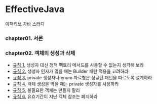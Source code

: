 # EffectiveJava
이팩티브 자바 스터디

### chapter01. 서론

### chapter02. 객체의 생성과 삭제
 - [규칙 1.](https://github.com/Hyunhoo-Kwon/EffectiveJava/tree/master/Examples/src/main/java/chapter02/item01) 생성자 대신 정적 팩토리 메서드를 사용할 수 없는지 생각해 보라
 - [규칙 2.](https://github.com/Hyunhoo-Kwon/EffectiveJava/tree/master/Examples/src/main/java/chapter02/item02) 생성자 인자가 많을 때는 Builder 패턴 적용을 고려하라
 - [규칙 3.](https://github.com/Hyunhoo-Kwon/EffectiveJava/tree/master/Examples/src/main/java/chapter02/item03) private 생성자나 enum 자료형은 싱글턴 패턴을 따르도록 설계하라
 - [규칙 4.](https://github.com/Hyunhoo-Kwon/EffectiveJava/tree/master/Examples/src/main/java/chapter02/item04) 객체 생성을 막을 때는 private 생성자를 사용하라
 - [규칙 5.](https://github.com/Hyunhoo-Kwon/EffectiveJava/tree/master/Examples/src/main/java/chapter02/item05) 불필요한 객체는 만들지 말라
 - [규칙 6.](https://github.com/Hyunhoo-Kwon/EffectiveJava/tree/master/Examples/src/main/java/chapter02/item06) 유효기간이 지난 객체 참조는 폐지하라
